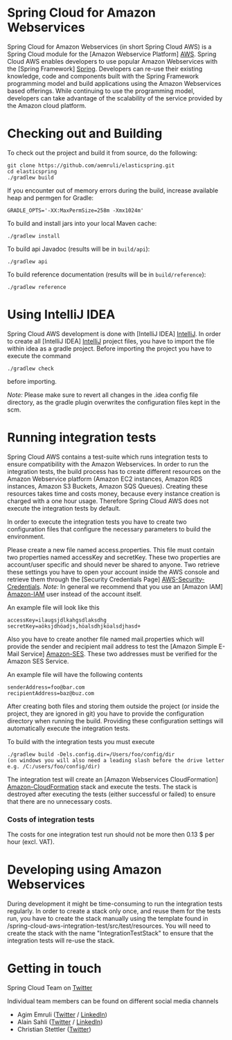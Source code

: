 # Spring Cloud for Amazon Webservices

Spring Cloud for Amazon Webservices (in short Spring Cloud AWS) is a Spring Cloud module for the [Amazon Webservice Platform] [AWS]. 
Spring Cloud AWS enables developers to use popular Amazon Webservices with the [Spring Framework] [Spring]. 
Developers can re-use their existing knowledge, code and components built with the Spring Framework programming model and 
build applications using the Amazon Webservices based offerings. While continuing to use the programming model, developers 
can take advantage of the scalability of the service provided by the Amazon cloud platform.


# Checking out and Building

To check out the project and build it from source, do the following:

    git clone https://github.com/aemruli/elasticspring.git
    cd elasticspring
    ./gradlew build

If you encounter out of memory errors during the build, increase available heap and permgen for Gradle:

    GRADLE_OPTS='-XX:MaxPermSize=258m -Xmx1024m'

To build and install jars into your local Maven cache:

    ./gradlew install

To build api Javadoc (results will be in `build/api`):

    ./gradlew api

To build reference documentation (results will be in `build/reference`):

    ./gradlew reference

# Using IntelliJ IDEA

Spring Cloud AWS development is done with [IntelliJ IDEA] [IntelliJ]. In order to create all [IntelliJ IDEA] [IntelliJ]
project files, you have to import the file within idea as a gradle project. Before importing the project you have 
to execute the command 

	./gradlew check
	
before importing.	

*Note:* Please make sure to revert all changes in the .idea config file directory, as the gradle plugin overwrites
the configuration files kept in the scm.

# Running integration tests
Spring Cloud AWS contains a test-suite which runs integration tests to ensure compatibility with the Amazon Webservices.
In order to run the integration tests, the build process has to create different resources on the Amazon Webservice
platform (Amazon EC2 instances, Amazon RDS instances, Amazon S3 Buckets, Amazon SQS Queues). Creating these resources
takes time and costs money, because every instance creation is charged with a one hour usage. Therefore Spring Cloud AWS
does not execute the integration tests by default.

In order to execute the integration tests you have to create two configuration files that configure the necessary
parameters to build the environment.

Please create a new file named access.properties. This file must contain two properties named accessKey and secretKey.
These two properties are account/user specific and should never be shared to anyone. Two retrieve these settings you have
to open your account inside the AWS console and retrieve them through the [Security Credentials Page]
[AWS-Security-Credentials].
*Note:* In general we recommend that you use an [Amazon IAM] [Amazon-IAM] user instead of the account itself.

An example file will look like this

	accessKey=ilaugsjdlkahgsdlaksdhg
	secretKey=aöksjdhöadjs,höalsdhjköalsdjhasd+

Also you have to create another file named mail.properties which will provide the sender and recipient mail address to
test the [Amazon Simple E-Mail Service] [Amazon-SES]. These two addresses must be verified for the Amazon SES Service.

An example file will have the following contents

	senderAddress=foo@bar.com
	recipientAddress=baz@buz.com

After creating both files and storing them outside the project (or inside the project, they are ignored in git)
you have to provide the configuration directory when running the build. Providing these configuration settings will
automatically execute the integration tests.

To build with the integration tests you must execute

	./gradlew build -Dels.config.dir=/Users/foo/config/dir
 	(on windows you will also need a leading slash before the drive letter e.g. /C:/users/foo/config/dir)

The integration test will create an [Amazon Webservices CloudFormation] [Amazon-CloudFormation] stack and execute the
tests. The stack is destroyed after executing the tests (either successful or failed) to ensure that there are no
unnecessary costs.

### Costs of integration tests
The costs for one integration test run should not be more then 0.13 $ per hour (excl. VAT).


# Developing using Amazon Webservices
During development it might be time-consuming to run the integration tests regularly. In order to create a stack only
once, and reuse them for the tests run, you have to create the stack manually using the template found in
/spring-cloud-aws-integration-test/src/test/resources. You will need to create the stack with the name
"IntegrationTestStack" to ensure that the integration tests will re-use the stack.

# Getting in touch
Spring Cloud Team on [Twitter](https://twitter.com/springcentral)

Individual team members can be found on different social media channels

* Agim Emruli ([Twitter](http://twitter.com/aemruli) / [LinkedIn](http://de.linkedin.com/in/agimemruli))
* Alain Sahli ([Twitter](http://twitter.com/sahlialain) / [LinkedIn](http://ch.linkedin.com/in/asahli))
* Christian Stettler ([Twitter](http://twitter.com/chrisstettler))

[AWS]: http://aws.amazon.com/
[Spring]: http://www.springsource.org
[IntelliJ]: http://www.jetbrains.com/idea/
[AWS-Security-Credentials]: https://portal.aws.amazon.com/gp/aws/securityCredentials
[Amazon-IAM]: https://aws.amazon.com/iam/
[Amazon-SES]: https://aws.amazon.com/ses/
[Amazon-CloudFormation]: https://aws.amazon.com/de/cloudformation/
[Twitter]: https://www.twitter.com
[LinkedIn]: http://www.linkedin.com